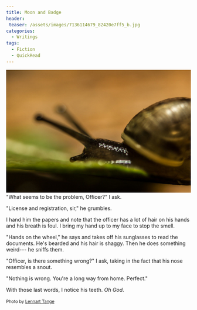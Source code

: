 ```yaml
---
title: Moon and Badge
header:
 teaser: /assets/images/7136114679_82420e7ff5_b.jpg
categories:
  - Writings
tags:
  - Fiction
  - QuickRead
---
```

<img src="/assets/images/7136114679_82420e7ff5_b.jpg">"What seems to be the problem, Officer?" I ask.

"License and registration, sir," he grumbles.

I hand him the papers and note that the officer has a lot of hair on his hands and his breath is foul. I bring my hand up to my face to stop the smell.

"Hands on the wheel," he says and takes off his sunglasses to read the documents. He's bearded and his hair is shaggy. Then he does something weird--- he sniffs them.

"Officer, is there something wrong?" I ask, taking in the fact that his nose resembles a snout.

"Nothing is wrong. You're a long way from home. Perfect."

With those last words, I notice his teeth. *Oh God*.

<small>Photo by <a href="http://www.flickr.com/photos/77856868@N04/7136114679">Lennart Tange</a></small>